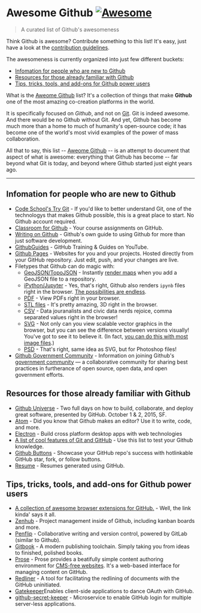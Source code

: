 # Awesome Github [![Awesome](https://cdn.rawgit.com/sindresorhus/awesome/d7305f38d29fed78fa85652e3a63e154dd8e8829/media/badge.svg)](https://github.com/sindresorhus/awesome)


> A curated list of Github's awesomeness

Think Github is awesome? Contribute something to this list! It's easy, just have a look at the [contribution guidelines](CONTRIBUTING.md).

The awesomeness is currently organized into just few different buckets: 

* [Infomation for people who are new to Github](#infomation-for-people-who-are-new-to-github)
* [Resources for those already familiar with Github](#resources-for-those-already-familiar-with-github)
* [Tips, tricks, tools, and add-ons for Github power users](#tips-tricks-tools-and-add-ons-for-github-power-users)

What is the [Aweome Github](https://github.com/phillipadsmith/awesome-github) list? It's a collection of things that make **Github** one of the most amazing co-creation platforms in the world.

It is specifically focused on _Github_, and not on [Git](https://git-scm.com/). Git is indeed awesome. And there would be no Github without Git. And yet, Github has become much more than a home to much of humanity's open-source code; it has become one of the world's most vivid examples of the power of mass collaboration.

All that to say, this list -- [Aweome Github](https://github.com/phillipadsmith/awesome-github) -- is an attempt to document that aspect of what is awesome: everything that Github has become -- far beyond what Git is today, and beyond where Github started just eight years ago.

------


## Infomation for people who are new to Github
- [Code School's Try Git](https://try.github.io/levels/1/challenges/1) - If you'd like to better understand Git, one of the technologys that makes Github possible, this is a great place to start. No Github account required.
- [Classroom for Github](https://classroom.github.com ) - Your course assignments on GitHub.
- [Writing on Github](https://help.github.com/articles/writing-on-github/) - Github's own guide to using Github for more than just software development.
- [GithubGuides](https://www.youtube.com/user/GitHubGuides) - GitHub Training & Guides on YouTube.
- [Github Pages](https://pages.github.com/) - Websites for you and your projects.
Hosted directly from your GitHub repository. Just edit, push, and your changes are live.
- Filetypes that Github can do magic with:
  - [GeoJSON/TopoJSON](https://github.com/blog/1528-there-s-a-map-for-that) - Instantly [render maps](https://github.com/benbalter/dc-maps/blob/master/embassies.geojson) when you add a GeoJSON file to a repository.
  - [iPython/Jupyter](https://github.com/blog/1995-github-jupyter-notebooks-3) - Yes, that's right, Github also renders `ipynb` files right in the browser. [The possibilities are endless](https://github.com/ipython/ipython/wiki/A-gallery-of-interesting-IPython-Notebooks).
  - [PDF](https://github.com/blog/1974-pdf-viewing) - View PDFs right in your browser.
  - [STL files](https://github.com/blog/1465-stl-file-viewing) - It's pretty amazing, 3D right in the browser.
  - [CSV](https://github.com/blog/1601-see-your-csvs) - Data jouranalists and civic data nerds rejoice, comma separated values right in the browser!
  - [SVG](https://github.com/blog/1902-svg-viewing-diffing) - Not only can you view scalable vector graphics in the browser, but you can see the difference between versions visually! You've got to see it to believe it.  (In fact, [you can do this with most image files](https://github.com/blog/817-behold-image-view-modes).)
  - [PSD](https://github.com/blog/1845-psd-viewing-diffing) - That's right, same idea as SVG, but for Photoshop files!
- [Github Government Community](https://github.com/government/welcome) - Information on joining Github's [government community](https://government.github.com/) — a collaborative community for sharing best practices in furtherance of open source, open data, and open government efforts.

## Resources for those already familiar with Github

- [Github Universe](http://githubuniverse.com/) - Two full days on how to build, collaborate, and deploy
great software, presented by GitHub. October 1 & 2, 2015, SF.
- [Atom](https://github.com/blog/2031-announcing-atom-1-0) - Did you know that Github makes an editor? Use it to write, code, and more.
- [Electron](http://electron.atom.io/) - Build cross platform desktop apps with web technologies
- [A list of cool features of Git and GitHub](https://github.com/tiimgreen/github-cheat-sheet) - Use this list to test your Github knowledge.
- [Github Buttons](https://ghbtns.com/) - Showcase your GitHub repo's success with hotlinkable GitHub star, fork, or follow buttons.
- [Resume](http://resume.github.com) -  Resumes generated using GitHub. 


## Tips, tricks, tools, and add-ons for Github power users

- [A collection of awesome browser extensions for GitHub.](https://github.com/stefanbuck/awesome-browser-extensions-for-github) - Well, the link kinda' says it all.
- [Zenhub](https://www.zenhub.io/) - Project management inside of Github, including kanban boards and more.
- [Penflip](https://www.penflip.com/) - Collaborative writing and version control, powered by GitLab (similar to Github).
- [Gitbook](https://www.gitbook.com/) - A modern publishing toolchain. Simply taking you from ideas to finished, polished books.
- [Prose](http://prose.io/#about) - Prose provides a beatifully simple content authoring environment for [CMS-free websites](http://developmentseed.org/blog/2012/07/27/build-cms-free-websites/). It's a web-based interface for managing content on GitHub. 
- [Redliner](https://github.com/benbalter/redliner) - A tool for facilitating the redlining of documents with the GitHub uninitiated. 
- [Gatekeeper](https://github.com/prose/gatekeeper)Enables client-side applications to dance OAuth with GitHub.
- [github-secret-keeper](https://github.com/HenrikJoreteg/github-secret-keeper) - Microservice to enable GitHub login for multiple server-less applications.

